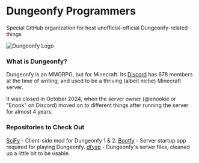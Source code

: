 # Dungeonfy Programmers
Special GitHub organization for host unofficial-official Dungeonfy-related things

![Dungeonfy Logo](https://cdn.discordapp.com/icons/868049400981762049/38ed195df332a1696f606ba5db6c3dd1.png?size=128&quality=lossless "Dungeonfy Logo")

### What is Dungeonfy?
Dungeonfy is an MMORPG, but for Minecraft. Its [Discord](https://discord.gg/yhw4ajkCu8) has 678 members at the time of writing, and used to be a thriving (albeit niche) Minecraft server.

It was closed in October 2024, when the server owner (@enookie or "Enook" on Discord) moved on to different things after running the server for almost 4 years.


### Repositories to Check Out
[SciFy](https://github.com/Dungeonfy-Programmers/SciFy) - Client-side mod for Dungeonfy 1 & 2.
[Bootfy](https://github.com/Dungeonfy-Programmers/Bootfy) - Server startup app required for playing Dungeonfy.
[dfysp](https://github.com/Dungeonfy-Programmers/dfysp) - Dungeonfy's server files, cleaned up a little bit to be usable.
